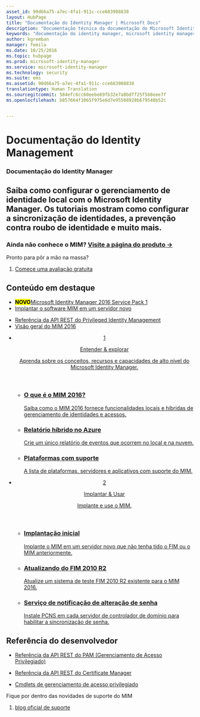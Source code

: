 ```yaml
---
asset_id: 90d66a75-a7ec-4fa1-911c-cce683908838
layout: HubPage
title: "Documentação do Identity Manager | Microsoft Docs"
description: "Documentação técnica da documentação do Microsoft Identity Manager: gerenciamento de acesso e identidade local"
keywords: "documentação do identity manager, microsoft identity manager, MIM"
author: kgremban
manager: femila
ms.date: 10/25/2016
ms.topic: hubpage
ms.prod: microsoft-identity-manager
ms.service: microsoft-identity-manager
ms.technology: security
ms.suite: ems
ms.assetid: 90d66a75-a7ec-4fa1-911c-cce683908838
translationtype: Human Translation
ms.sourcegitcommit: 584efc6cc60eebe69fb32e7a0bdff25f568eee7f
ms.openlocfilehash: b857664f1065f975e6d7e95508928b679548b52c


---
```

# Documentação do Identity Management
<article id="main">
    <section id="hero-content">
      <h1>Documentação do Identity Manager</h1>
      <h2>Saiba como configurar o gerenciamento de identidade local com o Microsoft Identity Manager. Os tutoriais mostram como configurar a sincronização de identidades, a prevenção contra roubo de identidade e muito mais.</h2>
      <h3>Ainda não conhece o MIM? <a href="http://go.microsoft.com/fwlink/?LinkId=816853" target="\_blank">Visite a página do produto &rarr;</a></h3>     
    </section>
    <aside class="alert section-border">
      <p>Pronto para pôr a mão na massa?</p>
      <ol class="action-list">
        <li><a href="https://www.microsoft.com/evalcenter/evaluate-microsoft-identity-manager-2016" target="\_blank" class="button-bordered button-translucent">Comece uma avaliação gratuita</a></li>
      </ol>
    </aside>
    <section id="featured" class="container">
      <h2 class="section-heading"><span class="icon icon-warning"></span> Conteúdo em destaque</h2>
      <div class="features row">
        <ul class="column column-half">
          <li><mark><b>NOVO</b></mark><a href="/microsoft-identity-manager/understand-explore/microsoft-identity-manager-2016-sp1-release-notes">Microsoft Identity Manager 2016 Service Pack 1</a></li>
          <li><a href="/microsoft-identity-manager/deploy-use/microsoft-identity-manager-deploy">Implantar o software MIM em um servidor novo</a></li>
        </ul>
        <ul class="column column-half">
          <li><a href="/microsoft-identity-manager/reference/privileged-access-management-rest-api-reference">Referência da API REST do Privileged Identity Management</a></li>
          <li><a href="/microsoft-identity-manager/understand-explore/microsoft-identity-manager-2016">Visão geral do MIM 2016</a></li>
        </ul>
      </div>
    </section>
    <div id="journeys">
      <section class="container">
        <ul class="journeys-list">
          <li class="journey-step">
            <header class="journey-step-header row">
              <a href="/microsoft-identity-manager/understand-explore/microsoft-identity-manager-2016">
                <div class="title column-third">
                  <span class="step-number">1</span>
                  <p>Entender &amp; explorar</p>
                </div>
                <p class="description column-two-thirds">Aprenda sobre os conceitos, recursos e capacidades de alto nível do Microsoft Identity Manager.
                </p>
              </a>
            </header>
            <section class="journey-step-elements content">
              <ul class="row">
                <li class="column-third">
                  <a href="/microsoft-identity-manager/understand-explore/microsoft-identity-manager-2016">
                    <h3>O que é o MIM 2016?</h3>
                    <p>Saiba como o MIM 2016 fornece funcionalidades locais e híbridas de gerenciamento de identidades e acessos.</p>
                  </a>
                </li>
                <li class="column-third">
                  <a href="/microsoft-identity-manager/understand-explore/identity-manager-hybrid-reporting-azure">
                    <h3>Relatório híbrido no Azure</h3>
                    <p>Crie um único relatório de eventos que ocorrem no local e na nuvem.</p>
                  </a>
                </li>
                <li class="column-third">
                  <a href="/microsoft-identity-manager/plan-design/microsoft-identity-manager-2016-supported-platforms">
                    <h3>Plataformas com suporte</h3>
                    <p>A lista de plataformas, servidores e aplicativos com suporte do MIM.</p>
                  </a>
                </li>
              </ul>
            </section>
          </li>
          <li class="journey-step">
            <header class="journey-step-header row">
              <a href="/microsoft-identity-manager/deploy-use/microsoft-identity-manager-deploy">
                <div class="title column-third">
                  <span class="step-number">2</span>
                  <p>Implantar &amp; Usar</p>
                </div>
                <p class="description column-two-thirds">Implante e use o MIM.
                </p>
              </a>
            </header>
            <section class="journey-step-elements content">
              <ul class="row">
                <li class="column-third">
                  <a href="/microsoft-identity-manager/deploy-use/microsoft-identity-manager-deploy">
                    <h3>Implantação inicial</h3>
                    <p>Implante o MIM em um servidor novo que não tenha tido o FIM ou o MIM anteriormente.</p>
                  </a>
                </li>
                <li class="column-third">
                  <a href="/microsoft-identity-manager/deploy-use/microsoft-identity-manager-2016-upgrade-from-fim-2010-R2">
                    <h3>Atualizando do FIM 2010 R2</h3>
                    <p>Atualize um sistema de teste FIM 2010 R2 existente para o MIM 2016.</p>
                  </a>
                </li>
                <li class="column-third">
                  <a href="/microsoft-identity-manager/deploy-use/deploying-mim-password-change-notification-service-on-domain-controller">
                    <h3>Serviço de notificação de alteração de senha</h3>
                    <p>Instale PCNS em cada servidor de controlador de domínio para habilitar a sincronização de senha.</p>
                  </a>
                </li>
              </ul>
            </section>
          </li>
        </ul>
      </section>
    </div>
    <div class="section-border">
      <section class="resources container">
        <h2 class="section-heading"><span class="icon icon-options"></span> Referência do desenvolvedor</h2>
        <div class="resource-list row">
          <ul class="column-half">
            <li><a href="/microsoft-identity-manager/reference/privileged-access-management-rest-api-reference">Referência da API REST do PAM (Gerenciamento de Acesso Privilegiado)</a></li>
          </ul>
          <ul class="column-half">
            <li><a href="/microsoft-identity-manager/reference/certificate-management-rest-api-reference">Referência da API REST do Certificate Manager</a></li>
          </ul>
        </div>
        <div class="resource-list row">
          <ul class="column-half">
            <li><a href="https://technet.microsoft.com/library/mt604080.aspx">Cmdlets de gerenciamento de acesso privilegiado</a></li>
          </ul>
        </div>
      </section>
    </div>
    <aside class="alert alert-social">
      <p>Fique por dentro das novidades de suporte do MIM</p>
      <ol class="action-list">
        <li><a href="https://blogs.technet.microsoft.com/iamsupport/" target="\_blank" class="button-bordered button-translucent">blog oficial de suporte</a></li>
      </ol>
    </aside>
</article>



<!--HONumber=Oct16_HO4-->


